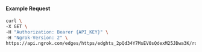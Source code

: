 <!-- Code generated for API Clients. DO NOT EDIT. -->

#### Example Request

```bash
curl \
-X GET \
-H "Authorization: Bearer {API_KEY}" \
-H "Ngrok-Version: 2" \
https://api.ngrok.com/edges/https/edghts_2pQd34Y7MsEV0sQdexM25JDwa3K/routes/edghtsrt_2pQd31teghEvyy5F3iSnPmp1lyZ/oauth
```
